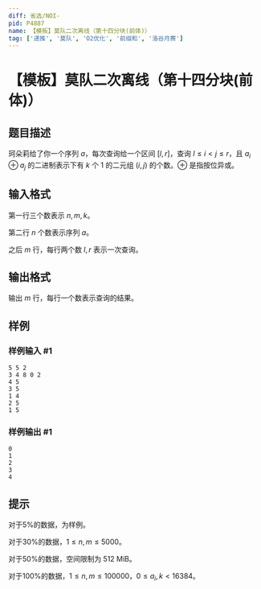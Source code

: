 ```yaml
---
diff: 省选/NOI-
pid: P4887
name: 【模板】莫队二次离线（第十四分块(前体)）
tag: ['递推', '莫队', 'O2优化', '前缀和', '洛谷月赛']
---
```

# 【模板】莫队二次离线（第十四分块(前体)）
## 题目描述

珂朵莉给了你一个序列 $a$，每次查询给一个区间 $[l,r]$，查询 $l \leq i< j \leq r$，且 $a_i \oplus a_j$ 的二进制表示下有 $k$ 个 $1$ 的二元组 $(i,j)$ 的个数。$\oplus$ 是指按位异或。
## 输入格式

第一行三个数表示 $n,m,k$。

第二行 $n$ 个数表示序列 $a$。

之后 $m$ 行，每行两个数 $l,r$ 表示一次查询。
## 输出格式

输出 $m$ 行，每行一个数表示查询的结果。
## 样例

### 样例输入 #1
```
5 5 2
3 4 8 0 2
4 5
3 5
1 4
2 5
1 5
```
### 样例输出 #1
```
0
1
2
3
4
```
## 提示

对于5%的数据，为样例。

对于30%的数据，$1 \leq n , m \leq 5000$。

对于50%的数据，空间限制为 512 MiB。

对于100%的数据，$1 \leq n, m \leq 100000$，$0 \leq a_i, k < 16384$。
